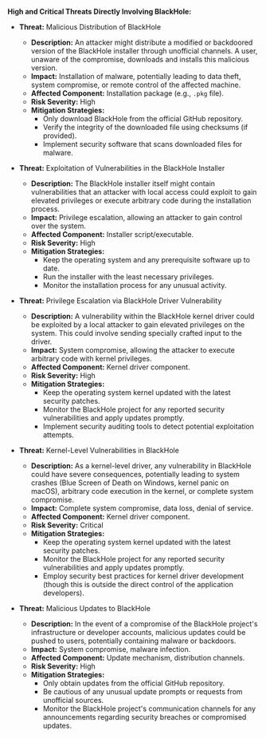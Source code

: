 **High and Critical Threats Directly Involving BlackHole:**

* **Threat:** Malicious Distribution of BlackHole
    * **Description:** An attacker might distribute a modified or backdoored version of the BlackHole installer through unofficial channels. A user, unaware of the compromise, downloads and installs this malicious version.
    * **Impact:** Installation of malware, potentially leading to data theft, system compromise, or remote control of the affected machine.
    * **Affected Component:** Installation package (e.g., `.pkg` file).
    * **Risk Severity:** High
    * **Mitigation Strategies:**
        * Only download BlackHole from the official GitHub repository.
        * Verify the integrity of the downloaded file using checksums (if provided).
        * Implement security software that scans downloaded files for malware.

* **Threat:** Exploitation of Vulnerabilities in the BlackHole Installer
    * **Description:** The BlackHole installer itself might contain vulnerabilities that an attacker with local access could exploit to gain elevated privileges or execute arbitrary code during the installation process.
    * **Impact:** Privilege escalation, allowing an attacker to gain control over the system.
    * **Affected Component:** Installer script/executable.
    * **Risk Severity:** High
    * **Mitigation Strategies:**
        * Keep the operating system and any prerequisite software up to date.
        * Run the installer with the least necessary privileges.
        * Monitor the installation process for any unusual activity.

* **Threat:** Privilege Escalation via BlackHole Driver Vulnerability
    * **Description:** A vulnerability within the BlackHole kernel driver could be exploited by a local attacker to gain elevated privileges on the system. This could involve sending specially crafted input to the driver.
    * **Impact:** System compromise, allowing the attacker to execute arbitrary code with kernel privileges.
    * **Affected Component:** Kernel driver component.
    * **Risk Severity:** High
    * **Mitigation Strategies:**
        * Keep the operating system kernel updated with the latest security patches.
        * Monitor the BlackHole project for any reported security vulnerabilities and apply updates promptly.
        * Implement security auditing tools to detect potential exploitation attempts.

* **Threat:** Kernel-Level Vulnerabilities in BlackHole
    * **Description:** As a kernel-level driver, any vulnerability in BlackHole could have severe consequences, potentially leading to system crashes (Blue Screen of Death on Windows, kernel panic on macOS), arbitrary code execution in the kernel, or complete system compromise.
    * **Impact:** Complete system compromise, data loss, denial of service.
    * **Affected Component:** Kernel driver component.
    * **Risk Severity:** Critical
    * **Mitigation Strategies:**
        * Keep the operating system kernel updated with the latest security patches.
        * Monitor the BlackHole project for any reported security vulnerabilities and apply updates promptly.
        * Employ security best practices for kernel driver development (though this is outside the direct control of the application developers).

* **Threat:** Malicious Updates to BlackHole
    * **Description:** In the event of a compromise of the BlackHole project's infrastructure or developer accounts, malicious updates could be pushed to users, potentially containing malware or backdoors.
    * **Impact:** System compromise, malware infection.
    * **Affected Component:** Update mechanism, distribution channels.
    * **Risk Severity:** High
    * **Mitigation Strategies:**
        * Only obtain updates from the official GitHub repository.
        * Be cautious of any unusual update prompts or requests from unofficial sources.
        * Monitor the BlackHole project's communication channels for any announcements regarding security breaches or compromised updates.
